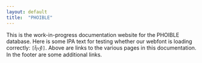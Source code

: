 ```yaml
---
layout: default
title:  "PHOIBLE"
---
```


This is the work-in-progress documentation website for the PHOIBLE database. Here is some IPA text for testing whether our webfont is loading correctly: `[ɳ̊ⱱ̤̥ɐ̃̋]`. Above are links to the various pages in this documentation. In the footer are some additional links.
